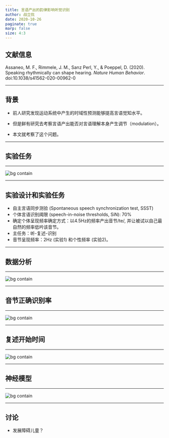 ```yaml
---
title: 言语产出的韵律影响听觉识别
author: 战立侃
date: 2020-10-26
paginate: true
marp: false
size: 4:3
---
```



## 文献信息

Assaneo, M. F., Rimmele, J. M., Sanz Perl, Y., & Poeppel, D. (2020). Speaking rhythmically can shape hearing. *Nature Human Behavior*. doi:10.1038/s41562-020-00962-0


---
## 背景

- 前人研究发现运动系统中产生的时域性预测能够提高言语觉知水平。

- 但是鲜有研究去考察言语产出能否对言语理解本身产生调节（modulation）。

- 本文就考察了这个问题。

---
## 实验任务

---
![bg contain](/Supporting_Information/2020-10-26-ZLK1-Fig1.png)

---
## 实验设计和实验任务

- 自主言语同步测验 (Spontaneous speech synchronization test, SSST)
- 个体言语识别阈限 (speech-in-noise thresholds, SiN): 70%
- 确定个体呈现频率确定方式：以4.5Hz的频率产出音节/te/, 并让被试以自己最自然的频率低吟该音节。
- 主任务：听-复述-识别
- 音节呈现频率：2Hz (实验1) 和个性频率 (实验2)。

---
## 数据分析
---

![bg contain](SI/2020-10-26-ZLK1-Fig2.png)

---
## 音节正确识别率

---

![bg contain](SI/2020-10-26-ZLK1-Fig3.png)

---
## 复述开始时间

---
![bg contain](SI/2020-10-26-ZLK1-Fig4.png)

---
## 神经模型

---
![bg contain](SI/2020-10-26-ZLK1-Fig5.png)

---
## 讨论

- 发展障碍儿童？

